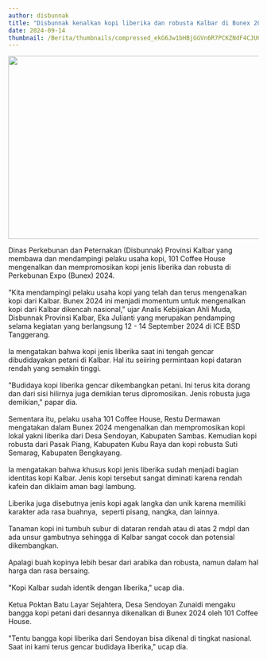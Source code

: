 ```yaml
---
author: disbunnak
title: "Disbunnak kenalkan kopi liberika dan robusta Kalbar di Bunex 2024"
date: 2024-09-14
thumbnail: /Berita/thumbnails/compressed_ekG6Jw1bHBjGGVn6R7PCKZNdF4CJU6qLjtsYr02I.jpg
---
```

<p><img src="/images/YR2Q5QHuaPNqj7ZvFNc4.jpeg" width="640" height="369" alt="" /></p>

<p>Dinas Perkebunan dan Peternakan (Disbunnak) Provinsi Kalbar yang membawa dan mendampingi pelaku usaha kopi, 101 Coffee House mengenalkan dan mempromosikan kopi jenis liberika dan robusta di Perkebunan Expo (Bunex) 2024.<br /><br />"Kita mendampingi pelaku usaha kopi yang telah dan terus mengenalkan kopi dari Kalbar. Bunex 2024 ini menjadi momentum untuk mengenalkan kopi dari Kalbar dikencah nasional," ujar Analis Kebijakan Ahli Muda, Disbunnak Provinsi Kalbar, Eka Julianti yang merupakan pendamping selama kegiatan yang berlangsung 12 - 14 September 2024 di ICE BSD Tanggerang.<br /><br />Ia mengatakan bahwa kopi jenis liberika saat ini tengah gencar dibudidayakan petani di Kalbar. Hal itu seiiring permintaan kopi dataran rendah yang semakin tinggi.<br /><br />"Budidaya kopi liberika gencar dikembangkan petani. Ini terus kita dorang dan dari sisi hilirnya juga demikian terus dipromosikan. Jenis robusta juga demikian," papar dia.<br /><br />Sementara itu, pelaku usaha 101 Coffee House, Restu Dermawan mengatakan dalam Bunex 2024 mengenalkan dan mempromosikan kopi lokal yakni liberika dari Desa Sendoyan, Kabupaten Sambas. Kemudian kopi robusta dari Pasak Piang, Kabupaten Kubu Raya dan kopi robusta Suti Semarag, Kabupaten Bengkayang.<br /><br />Ia mengatakan bahwa khusus kopi jenis liberika sudah menjadi bagian identitas kopi Kalbar. Jenis kopi tersebut sangat diminati karena rendah kafein dan diklaim aman bagi lambung.<br /><br />Liberika juga disebutnya jenis kopi agak langka dan unik karena memiliki karakter ada rasa buahnya,&nbsp; seperti pisang, nangka, dan lainnya.<br /><br />Tanaman kopi ini tumbuh subur di dataran rendah atau di atas 2 mdpl dan ada unsur gambutnya sehingga di Kalbar sangat cocok dan potensial dikembangkan.<br /><br />Apalagi buah kopinya lebih besar dari arabika dan robusta, namun dalam hal harga dan rasa bersaing.<br /><br />"Kopi Kalbar sudah identik dengan liberika," ucap dia.<br /><br />Ketua Poktan Batu Layar Sejahtera, Desa Sendoyan Zunaidi mengaku bangga kopi petani dari desannya dikenalkan di Bunex 2024 oleh 101 Coffee House.<br /><br />"Tentu bangga kopi liberika dari Sendoyan bisa dikenal di tingkat nasional. Saat ini kami terus gencar budidaya liberika," ucap dia.</p>
